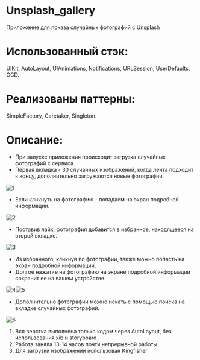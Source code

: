 # Unsplash_gallery
Приложение для показа случайных фотографий с Unsplash

# Использованный стэк: 
UIKit, AutoLayout, UIAnimations, Notifications, URLSession, UserDefaults, GCD.
# Реализованы паттерны: 
SimpleFactory, Caretaker, Singleton.

# Описание:

* При запуске приложения происходит загрузка случайных фотографий с сервиса.
* Первая вкладка - 30 случайных изображений, когда лента подходит к концу, дополнительно загружаются новые фотографии.

![1](https://user-images.githubusercontent.com/81301775/176828973-948ac85c-9039-47a1-8dec-fdbeb79c942b.png)

* Если кликнуть на фотографию - попадаем на экран подробной информации.

![2](https://user-images.githubusercontent.com/81301775/176829027-0f0e2478-b99f-484c-b322-249a176b49eb.png)

* Поставив лайк, фотография добавится в избранное, находящееся на второй вкладке.

![3](https://user-images.githubusercontent.com/81301775/176829150-4b753fa0-c116-44ff-87e2-3bfc54d60f76.png)

* Из избранного, кликнув по фотографии, также можно попасть на экран подробной информации.
* Долгое нажатие на фотографию на экране подробной информации сохранит ее на вашем устройстве.

![4](https://user-images.githubusercontent.com/81301775/176829293-5941477a-9425-4fe7-9435-7c8bc9499095.png)![5](https://user-images.githubusercontent.com/81301775/176829350-db1953a3-d455-43e4-bff7-e1ca5a8c8d50.png)

* Дополнительно фотографии можно искать с помощью поиска на вкладке случайных фотографий.

![6](https://user-images.githubusercontent.com/81301775/176829582-3f7bb61d-ad99-4cfa-9e13-7a75255b2984.png)

1. Вся верстка выполнена только кодом через AutoLayout, без использования xib и storyboard
2. Работа заняла 13-14 часов почти непрерывной работы
3. Для загрузки изображений использован Kingfisher
